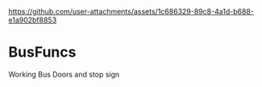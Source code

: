 

https://github.com/user-attachments/assets/1c686329-89c8-4a1d-b688-e1a902bf8853

# BusFuncs
Working Bus Doors and stop sign
